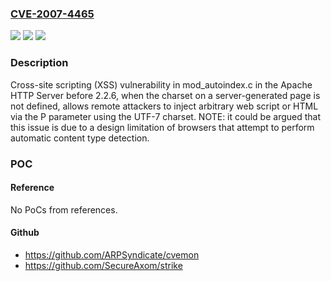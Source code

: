 ### [CVE-2007-4465](https://cve.mitre.org/cgi-bin/cvename.cgi?name=CVE-2007-4465)
![](https://img.shields.io/static/v1?label=Product&message=n%2Fa&color=blue)
![](https://img.shields.io/static/v1?label=Version&message=n%2Fa&color=blue)
![](https://img.shields.io/static/v1?label=Vulnerability&message=n%2Fa&color=brighgreen)

### Description

Cross-site scripting (XSS) vulnerability in mod_autoindex.c in the Apache HTTP Server before 2.2.6, when the charset on a server-generated page is not defined, allows remote attackers to inject arbitrary web script or HTML via the P parameter using the UTF-7 charset.  NOTE: it could be argued that this issue is due to a design limitation of browsers that attempt to perform automatic content type detection.

### POC

#### Reference
No PoCs from references.

#### Github
- https://github.com/ARPSyndicate/cvemon
- https://github.com/SecureAxom/strike

